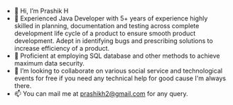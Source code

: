- 👋 Hi, I’m Prashik H
- 👀 Experienced Java Developer with 5+ years of experience highly skilled in planning, documentation and testing across complete development life cycle of a product 
    to ensure smooth product development. Adept in identifying bugs and prescribing solutions to increase efficiency of a product. 
- 🌱 Proficient at employing SQL database and other methods to achieve maximum data security.
- 💞️ I’m looking to collaborate on various social service and technological events for free if you need any technical help for good cause I'm always there.
- 📫 You can mail me at prashikh2@gmail.com for any query.

